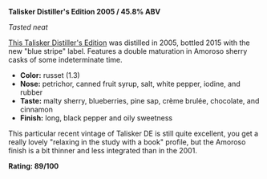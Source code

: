 **Talisker Distiller's Edition 2005 / 45.8%  ABV**

*Tasted neat*

[This Talisker Distiller's Edition](https://www.whiskybase.com/whiskies/whisky/72895/talisker-2005) was distilled in 2005, bottled 2015 with the new "blue stripe" label.  Features a double maturation in Amoroso sherry casks of some indeterminate time.

* **Color:** russet (1.3)
* **Nose:** petrichor, canned fruit syrup, salt, white pepper, iodine, and rubber
* **Taste:** malty sherry, blueberries, pine sap, crème brulée, chocolate, and cinnamon
* **Finish:** long, black pepper and oily sweetness

This particular recent vintage of Talisker DE is still quite excellent, you get a really lovely "relaxing in the study with a book" profile, but the Amoroso finish is a bit thinner and less integrated than in the 2001.

**Rating: 89/100**